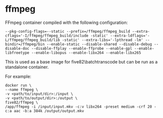 # ffmpeg

FFmpeg container compiled with the following configuration:

```--pkg-config-flags=--static --prefix=/ffmpeg/ffmpeg_build --extra-cflags='-I/ffmpeg/ffmpeg_build/include -static' --extra-ldflags='-L/ffmpeg/ffmpeg_build/lib -static' --extra-libs='-lpthread -lm' --bindir=/ffmpeg/bin --enable-static --disable-shared --disable-debug --disable-doc --disable-ffplay --enable-ffprobe --enable-gpl --enable-libfreetype --enable-libopus --enable-libx264 --enable-libx265```

This is used as a base image for five82\batchtranscode but can be run as a standalone container.

For example:

    docker run \
    --name ffmpeg \
    -v <path/to/input/dir>:/input \
    -v <path/to/output/dir>:/output \
    five82/ffmpeg \
    /app/ffmpeg -i /input/input.mkv -c:v libx264 -preset medium -crf 20 -c:a aac -b:a 384k /output/output.mkv
